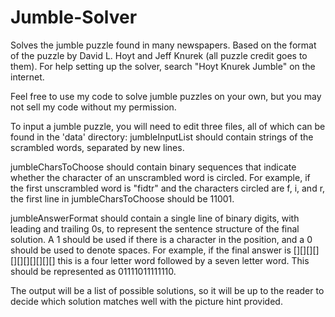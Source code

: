# Jumble-Solver
Solves the jumble puzzle found in many newspapers. Based on the format of the puzzle by David L. Hoyt and Jeff Knurek (all puzzle credit goes to them). For help setting up the solver, search "Hoyt Knurek Jumble" on the internet.

Feel free to use my code to solve jumble puzzles on your own, but you may not sell my code without my permission.

To input a jumble puzzle, you will need to edit three files, all of which can be found in the 'data' directory: 
  jumbleInputList should contain strings of the scrambled words, separated by new lines.
  
  jumbleCharsToChoose should contain binary sequences that indicate whether the character of an unscrambled word is circled. For example, if the first unscrambled word is "fidtr" and the characters circled are f, i, and r, the first line in jumbleCharsToChoose should be 11001.
  
  jumbleAnswerFormat should contain a single line of binary digits, with leading and trailing 0s, to represent the sentence structure of the final solution. A 1 should be used if there is a character in the position, and a 0 should be  used to denote spaces. For example, if the final answer is [][][][] [][][][][][][] this is a four letter word followed by a seven letter word. This should be represented as 01111011111110.

The output will be a list of possible solutions, so it will be up to the reader to decide which solution matches well with the picture hint provided.
